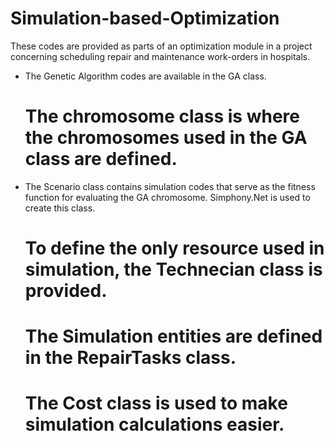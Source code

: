 # Simulation-based-Optimization
These codes are provided as parts of an optimization module in a project concerning scheduling repair and maintenance work-orders in hospitals.


* The Genetic Algorithm codes are available in the GA class.
    # The chromosome class is where the chromosomes used in the GA class are defined.
    
 
* The Scenario class contains simulation codes that serve as the fitness function for evaluating the GA chromosome. Simphony.Net is used to create this class.
    # To define the only resource used in simulation, the Technecian class is provided.
    # The Simulation entities are defined in the RepairTasks class.
    # The Cost class is used to make simulation calculations easier.
